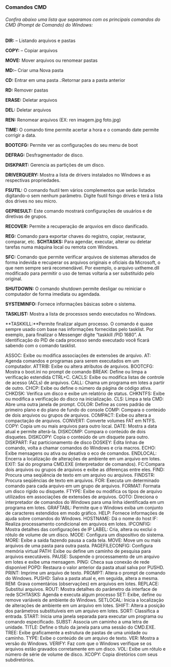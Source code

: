 ### Comandos CMD

###### Confira abaixo uma lista que separamos com os principais comandos do CMD (Prompt de Comando) do Windows: 

**DIR:** – Listando arquivos e pastas

**COPY:** – Copiar arquivos

**MOVE:** Mover arquivos ou renomear pastas

**MD:**– Criar uma Nova pasta

**CD:** Entrar em uma pasta
.:Retornar para a pasta anterior

**RD:**  Remover pastas

**ERASE:** Deletar arquivos

**DEL:**  Deletar arquivos

**REN:** Renomear arquivos (EX: ren imagem.jpg foto.jpg)

**TIME:**  O comando time permite acertar a hora e o comando date permite corrigir a data.

**BOOTCFG:** Permite ver as configurações do seu menu de boot

**DEFRAG:** Desfragmentador de disco.

**DISKPART:** Gerencia as partições de um disco.

**DRIVERQUERY:** Mostra a lista de drivers instalados no Windows e as respectivas propriedades.

**FSUTIL:** O comando fsutil tem vários complementos que serão listados digitando-o sem nenhum parâmetro. Digite fsutil fsingo drives e terá a lista dos drives no seu micro.

**GEPRESULT:** Este comando mostrará configurações de usuários e de diretivas de grupos.

**RECOVER:** Permite a recuperação de arquvios em disco danificado.

**REG:** Comando para exportar chaves do registro, copiar, restaurar, comparar, etc.
**SCHTASKS:** Para agendar, executar, alterar ou deletar tarefas numa máquina local ou remota com Windows.

**SFC:** Comando que permite verificar arquivos de sistemas alterados de forma indevida e recuperar os arquivos originais e oficiais da Microsoft, o que nem sempre será recomendável. Por exemplo, o arquivo uxtheme.dll modificado para permitir o uso de temas voltaria a ser substituído pelo original.

**SHUTDOWN:** O comando shutdown permite desligar ou reiniciar o computador de forma imediata ou agendada.

**SYSTEMINFO:** Fornece informações básicas sobre o sistema.

**TASKLIST:** Mostra a lista de processos sendo executados no Windows.

**TASKKILL:**Permite finalizar algum processo. O comando é quase sempre usado com base nas informações fornecidas pelo tasklist. Por exemplo, para finalizar o Messenger digite “taskkill /PID 1680”. A identificação do PID de cada processo sendo executado você ficará sabendo com o comando tasklist.

ASSOC: Exibe ou modifica associações de extensões de arquivo.
AT: Agenda comandos e programas para serem executados em um computador.
ATTRIB: Exibe ou altera atributos de arquivos.
BOOTCFG: Mostra o boot.ini no prompt de comando
BREAK: Define ou limpa a verificação estendida CTRL+C.
CACLS: Exibe ou modifica listas de controle de acesso (ACLs) de arquivos.
CALL: Chama um programa em lotes a partir de outro.
CHCP: Exibe ou define o número da página de código ativa.
CHKDSK: Verifica um disco e exibe um relatório de status.
CHKNTFS: Exibe ou modifica a verificação do disco na inicialização.
CLS: Limpa a tela
CMD: Abre uma outra janela de prompt.
COLOR: Define as cores padrão de primeiro plano e do plano de fundo do console
COMP: Compara o conteúdo de dois arquivos ou grupos de arquivos.
COMPACT: Exibe ou altera a compactação de arquivos.
CONVERT: Converte volumes FAT em NTFS.
COPY: Copia um ou mais arquivos para outro local.
DATE: Mostra a data atual e permite alterá-la.
DISKCOMP: Compara o conteúdo de dois disquetes.
DISKCOPY: Copia o conteúdo de um disquete para outro.
DISKPART: Faz particionamento de disco
DOSKEY: Edita linhas de comando, volta a chamar comandos do Windows e cria macros.
ECHO: Exibe mensagens ou ativa ou desativa o eco de comandos.
ENDLOCAL: Encerra a localização de alterações de ambiente em um arquivo em lotes.
EXIT: Sai do programa CMD.EXE (interpretador de comandos).
FC:Compara dois arquivos ou grupos de arquivos e exibe as diferenças entre eles.
FIND: Procura uma seqüência de texto em um arquivo ou arquivos.
FINDSTR: Procura seqüências de texto em arquivos.
FOR: Executa um determinado comando para cada arquivo em um grupo de arquivos.
FORMAT: Formata um disco rígido ou disquete.
FTYPE: Exibe ou modifica os tipos de arquivo utilizados em associações de extensões de arquivos.
GOTO: Direciona o interpretador de comandos do Windows para uma linha identificada em um programa em lotes.
GRAFTABL: Permite que o Windows exiba um conjunto de caracteres estendidos em modo gráfico.
HELP: Fornece informações de ajuda sobre comandos do Windows.
HOSTNAME: Dá o nome do host
IF: Realiza processamento condicional em arquivos em lotes.
IPCONFIG: Mostra detalhes das configurações de IP
LABEL: Cria, altera ou exclui o rótulo de volume de um disco.
MODE: Configura um dispositivo do sistema.
MORE: Exibe a saída fazendo pausa a cada tela.
MOVE: Move um ou mais arquivos de uma pasta para outra pasta.
PAGEFILECONFIG: Configura memória virtual
PATH: Exibe ou define um caminho de pesquisa para arquivos executáveis.
PAUSE: Suspende o processamento de um arquivo em lotes e exibe uma mensagem.
PING: Checa sua conexão de rede disponível
POPD: Restaura o valor anterior da pasta atual salva por PUSHD.
PRINT: Imprime um arquivo de texto.
PROMPT: Altera o prompt de comando do Windows.
PUSHD: Salva a pasta atual e, em seguida, altera a mesma.
REM: Grava comentários (observações) em arquivos em lotes.
REPLACE: Substitui arquivos.
ROUT: Mostra detalhes do parâmetro da interface de rede
SCHTASKS: Agenda e executa algum processo
SET: Exibe, define ou remove variáveis de ambiente do Windows.
SETLOCAL: Inicia a localização de alterações de ambiente em um arquivo em lotes.
SHIFT: Altera a posição dos parâmetros substituíveis em um arquivo em lotes.
SORT: Classifica a entrada.
START: Inicia uma janela separada para executar um programa ou comando especificado.
SUBST: Associa um caminho a uma letra de unidade.
TITLE: Define o título da janela para uma sessão do CMD.EXE.
TREE: Exibe graficamente a estrutura de pastas de uma unidade ou caminho.
TYPE: Exibe o conteúdo de um arquivo de texto.
VER: Mostra a versão do Windows.
VERIFY: Faz com que o Windows verifique se os arquivos estão gravados corretamente em um disco.
VOL: Exibe um rótulo e número de série de volume de disco.
XCOPY: Copia diretórios com seus subdiretórios.

